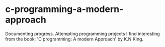# c-programming-a-modern-approach

Documenting progress. Attempting programming projects I find interesting from the book; 'C programming: A modern Approach' by K.N King.

